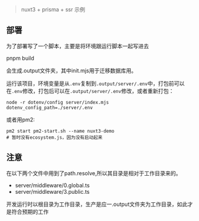 > nuxt3 + prisma + ssr 示例

## 部署

为了部署写了一个脚本，主要是将环境跟运行脚本一起写进去

pnpm build

会生成.output文件夹，其中init.mjs用于迁移数据库用。

运行该项目，环境变量是从`.env`复制到`.output/server/.env`中，打包前可以在`.env`修改，打包后可以在`.output/server/.env`修改，或者重新打包：

```
node -r dotenv/config server/index.mjs dotenv_config_path=./server/.env
```

或者用pm2:
```
pm2 start pm2-start.sh --name nuxt3-demo
# 暂时没有ecosystem.js，因为没有启动起来
```

## 注意

在以下两个文件中用到了path.resolve,所以其目录是相对于工作目录来的。

- server/middleware/0.global.ts
- server/middleware/3.public.ts

开发运行时以根目录为工作目录，生产是应一.output文件夹为工作目录，如此才是符合预期的工作